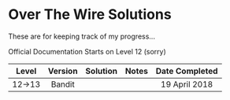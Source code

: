# Over The Wire Solutions

These are for keeping track of my progress...

Official Documentation Starts on Level 12 (sorry)

|Level|Version|Solution|Notes|Date Completed|
|:---:|:-----:|:------:|:---:|:------------:|
|12->13|Bandit|||19 April 2018|

